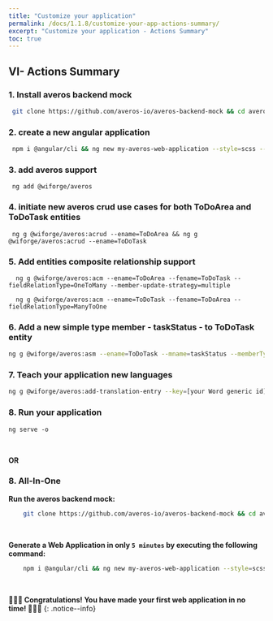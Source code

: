 ```yaml
---
title: "Customize your application"
permalink: /docs/1.1.8/customize-your-app-actions-summary/
excerpt: "Customize your application - Actions Summary"
toc: true
---
```


## **VI- Actions Summary**

### 1. **Install averos backend mock**
   
   ```bash
    git clone https://github.com/averos-io/averos-backend-mock && cd averos-backend-mock && npm install && npm start
   ```


### 2. **create a new angular application**
   
   ```bash
    npm i @angular/cli && ng new my-averos-web-application --style=scss --routing --strict && cd my-averos-web-application
   ```


### 3. **add averos support**

     ng add @wiforge/averos

### 4. **initiate new averos crud use cases for both ToDoArea and ToDoTask entities**
    
     ng g @wiforge/averos:acrud --ename=ToDoArea && ng g @wiforge/averos:acrud --ename=ToDoTask

### 5. **Add entities composite relationship support**

      ng g @wiforge/averos:acm --ename=ToDoArea --fename=ToDoTask --fieldRelationType=OneToMany --member-update-strategy=multiple

      ng g @wiforge/averos:acm --ename=ToDoTask --fename=ToDoArea --fieldRelationType=ManyToOne

### 6. **Add a new simple type member - taskStatus - to ToDoTask entity**

   ```bash
   ng g @wiforge/averos:asm --ename=ToDoTask --mname=taskStatus --memberType=enumeration --listOfEnumValues=closed,active,pending
   ``` 

### 7. **Teach your application new languages**

   ```bash
   ng g @wiforge/averos:add-translation-entry --key=[your Word generic id] --value=[Your word in the target language] --lang=[the target language]
   ``` 

###  8. **Run your application**

    ng serve -o

<br/>

**OR** 

### 8. **All-In-One**

**Run the averos backend mock:**

```bash
    git clone https://github.com/averos-io/averos-backend-mock && cd averos-backend-mock && npm install && npm start
```
<br/>

**Generate a Web Application in only `5 minutes` by executing the following command:**

```bash
    npm i @angular/cli && ng new my-averos-web-application --style=scss --routing --strict && cd averos-io-starter && ng add @wiforge/averos --applicationName=myAverosWebApplication --auth_backend_url=http://localhost:3333 --defaultLanguageCode=en --defaults && ng g @wiforge/averos:acrud --ename=ToDoArea && ng g @wiforge/averos:acrud --ename=ToDoTask && ng g @wiforge/averos:acm --ename=ToDoArea --fename=ToDoTask --fieldRelationType=OneToMany --member-update-strategy=multiple && ng g @wiforge/averos:acm --ename=ToDoTask --fename=ToDoArea --fieldRelationType=ManyToOne && ng g @wiforge/averos:asm --ename=ToDoTask --mname=taskStatus --memberType=enumeration --listOfEnumValues=closed,active,pending && ng serve -o
```

<br/>

**🎉🎉🎉 Congratulations! You have made your first web application in no time! 🎉🎉🎉**
{: .notice--info}